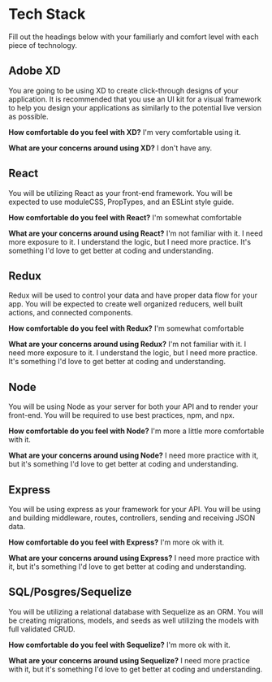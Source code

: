 # Tech Stack
Fill out the headings below with your familiarly and comfort level with each piece of technology.


## Adobe XD
You are going to be using XD to create click-through designs of your application. It is recommended that you use an UI kit for a visual framework to help you design your applications as similarly to the potential live version as possible.

**How comfortable do you feel with XD?**
I'm very comfortable using it.

**What are your concerns around using XD?**
I don't have any.

## React
You will be utilizing React as your front-end framework. You will be expected to use moduleCSS, PropTypes, and an ESLint style guide.

**How comfortable do you feel with React?**
I'm somewhat comfortable

**What are your concerns around using React?**
I'm not familiar with it. I need more exposure to it. I understand the logic, but I need more practice. It's something I'd love to get better at coding and understanding.

## Redux
Redux will be used to control your data and have proper data flow for your app. You will be expected to create well organized reducers, well built actions, and connected components.

**How comfortable do you feel with Redux?**
I'm somewhat comfortable

**What are your concerns around using Redux?**
I'm not familiar with it. I need more exposure to it. I understand the logic, but I need more practice. It's something I'd love to get better at coding and understanding.

## Node
You will be using Node as your server for both your API and to render your front-end. You will be required to use best practices, npm, and npx.

**How comfortable do you feel with Node?**
I'm more a little more comfortable with it.

**What are your concerns around using Node?**
I need more practice with it, but it's something I'd love to get better at coding and understanding.

## Express
You will be using express as your framework for your API. You will be using and building middleware, routes, controllers, sending and receiving JSON data.

**How comfortable do you feel with Express?**
I'm more ok with it.

**What are your concerns around using Express?**
I need more practice with it, but it's something I'd love to get better at coding and understanding. 

## SQL/Posgres/Sequelize
You will be utilizing a relational database with Sequelize as an ORM. You will be creating migrations, models, and seeds as well utilizing the models with full validated CRUD.

**How comfortable do you feel with Sequelize?**
I'm more ok with it.

**What are your concerns around using Sequelize?**
I need more practice with it, but it's something I'd love to get better at coding and understanding. 
